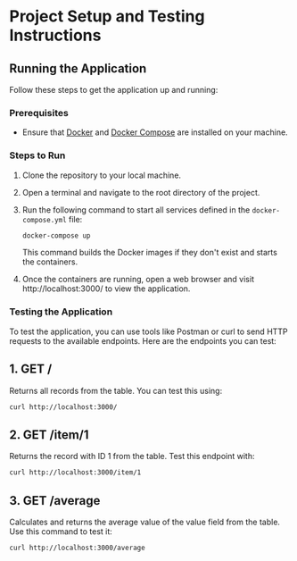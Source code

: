 # Project Setup and Testing Instructions

## Running the Application

Follow these steps to get the application up and running:

### Prerequisites
- Ensure that [Docker](https://www.docker.com/get-started) and [Docker Compose](https://docs.docker.com/compose/install/) are installed on your machine.

### Steps to Run
1. Clone the repository to your local machine.
2. Open a terminal and navigate to the root directory of the project.
3. Run the following command to start all services defined in the `docker-compose.yml` file:
     ```bash
     docker-compose up
     ```
   This command builds the Docker images if they don't exist and starts the containers.
  
4. Once the containers are running, open a web browser and visit http://localhost:3000/ to view the application.

### Testing the Application
To test the application, you can use tools like Postman or curl to send HTTP requests to the available endpoints. Here are the endpoints you can test:

## 1. GET /
 Returns all records from the table. You can test this using:
   ```bash
   curl http://localhost:3000/
   ```
## 2. GET /item/1 
  Returns the record with ID 1 from the table. Test this endpoint with:
   ```bash
   curl http://localhost:3000/item/1
   ```
## 3. GET /average 
  Calculates and returns the average value of the value field from the table. Use this command to test it:
   ```bash
   curl http://localhost:3000/average
   ```

